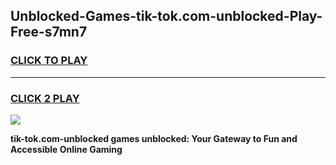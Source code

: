 
## Unblocked-Games-tik-tok.com-unblocked-Play-Free-s7mn7
<h3>
<a href="https://premium76.site?title=tik-tok.com-unblocked&ref=23A">CLICK TO PLAY</a></h3>
<hr>

<h3>
<a href="https://premium76.site?title=tik-tok.com-unblocked&ref=23A">CLICK 2 PLAY</a>
  
</h3>

<a href="https://premium76.site?title=tik-tok.com-unblocked&ref=23A"><img src="https://clearcache.store/games.png"></a>


**tik-tok.com-unblocked games unblocked: Your Gateway to Fun and Accessible Online Gaming**
